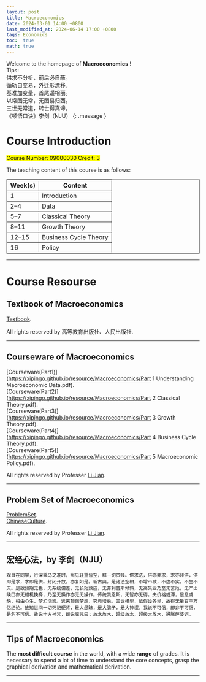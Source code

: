 ```yaml
---
layout: post
title: Macroeconomics
date: 2024-03-01 14:00 +0800
last_modified_at: 2024-06-14 17:00 +0800
tags: Economics
toc:  true
math: true
---
```

Welcome to the homepage of **Macroeconomics** !   
Tips:    
供求不分析，前后必自蔽。   
循轨自变易，外迁形漂移。   
基准加变量，首尾遥相丽。   
以常图无常，无图易归西。   
三世无常道，转世得真谛。   
《顿悟口诀》李剑（NJU）
{: .message }

# Course Introduction

<mark>Course Number: 09000030 Credit: 3</mark>

The teaching content of this course is as follows:   

<table border="1" width="100%">
  <tr>
    <th>Week(s)</th>
    <th>Content</th>
  </tr>
  <tr>
    <td>1</td>
    <td>Introduction</td>
  </tr>
  <tr>
    <td>2–4</td>
    <td>Data</td>
  </tr>
  <tr>
    <td>5–7</td>
    <td>Classical Theory</td>
  </tr>
  <tr>
    <td>8–11</td>
    <td>Growth Theory</td>
  </tr>
  <tr>
    <td>12–15</td>
    <td>Business Cycle Theory</td>
  </tr>
  <tr>
    <td>16</td>
    <td>Policy</td>
  </tr>
</table>

-----

# Course Resourse

## Textbook of Macroeconomics

 [Textbook](https://book.douban.com/subject/34855038/).
 

All rights reserved by 高等教育出版社、人民出版社.

-----

## Courseware of Macroeconomics

 [Courseware(Part1)](https://xipingo.github.io/resource/Macroeconomics/Part 1 Understanding Macroeconomic Data.pdf).   
 [Courseware(Part2)](https://xipingo.github.io/resource/Macroeconomics/Part 2 Classical Theory.pdf).   
 [Courseware(Part3)](https://xipingo.github.io/resource/Macroeconomics/Part 3 Growth Theory.pdf).   
 [Courseware(Part4)](https://xipingo.github.io/resource/Macroeconomics/Part 4 Business Cycle Theory.pdf).  
 [Courseware(Part5)](https://xipingo.github.io/resource/Macroeconomics/Part 5 Macroeconomic Policy.pdf).  

 All rights reserved by Professer [Li Jian](https://nubs.nju.edu.cn/lj_9567/list.htm).

-----

## Problem Set of Macroeconomics

 [ProblemSet](https://xipingo.github.io/resource/Macroeconomics/ProblemSet.pdf).  
 [ChineseCulture](https://xipingo.github.io/resource/Macroeconomics/ChineseCulture.pdf).  

 All rights reserved by Professer [Li Jian](https://nubs.nju.edu.cn/lj_9567/list.htm).

-----

## 宏经心法，by 李剑（NJU）

```
观自在同学，行深乘马之准时，照见轻重皆空，释一切贵贱。供求法，供亦非求，求亦非供，供即是求，求即是供。封闭开放，亦复如是。新古典，是诸法空相，不增不减，不虚不实，不生不灭。是故预期无色，无系统偏差，无长短效应，无菲利普斯倾斜，无高失业乃至无苦厄，无产出缺口亦无相机抉择，乃至无操作亦无无操作。传统凯恩斯，无智亦无得。夫价格或滞，信息或缺，相由心生，梦幻泡影。远离颠倒梦想，究竟增长。三世模型，依假设各异，故得无量百千万亿结论。故知世间一切死记硬背，是大愚昧，是大骗子，是大神棍。我说不可信，即非不可信，是名不可信。故说十方神咒，即说魔咒曰：放水放水，超级放水，超级大放水，通胀萨婆诃。
```

-----

## Tips of Macroeconomics

The **most difficult course** in the world, with a wide **range** of grades. It is necessary to spend a lot of time to understand the core concepts, grasp the graphical derivation and mathematical derivation.

-----